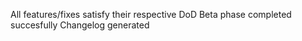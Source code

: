 All features/fixes satisfy their respective DoD
Beta phase completed succesfully
Changelog generated
